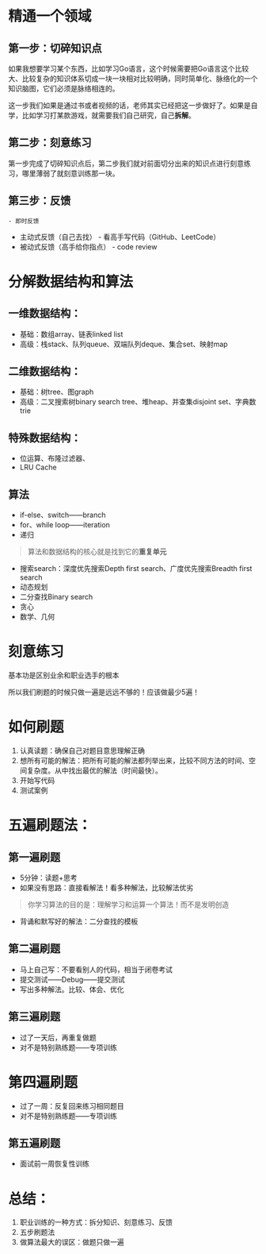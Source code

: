 # 精通一个领域

## 第一步：切碎知识点

​	如果我想要学习某个东西，比如学习Go语言，这个时候需要把Go语言这个比较大、比较复杂的知识体系切成一块一块相对比较明确，同时简单化、脉络化的一个知识脑图，它们必须是脉络相连的。

​	这一步我们如果是通过书或者视频的话，老师其实已经把这一步做好了。如果是自学，比如学习打某款游戏，就需要我们自己研究，自己**拆解**。



## 第二步：刻意练习

​	第一步完成了切碎知识点后，第二步我们就对前面切分出来的知识点进行刻意练习，哪里薄弱了就刻意训练那一块。



## 第三步：反馈

	- 即时反馈
 - 主动式反馈（自己去找）
    	- 看高手写代码（GitHub、LeetCode）
 - 被动式反馈（高手给你指点）
    	- code review



#  分解数据结构和算法

## 一维数据结构：

-   基础：数组array、链表linked list
-   高级：栈stack、队列queue、双端队列deque、集合set、映射map

## 二维数据结构：

-   基础：树tree、图graph
-   高级：二叉搜索树binary search tree、堆heap、并查集disjoint set、字典数 trie 

## 特殊数据结构：

-   位运算、布隆过滤器、
-   LRU Cache



## 算法

-   if-else、switch——branch
-   for、while loop——iteration
-   递归

>    算法和数据结构的核心就是找到它的**重复单元**

-   搜索search：深度优先搜索Depth first search、广度优先搜索Breadth first search
-   动态规划
-   二分查找Binary search
-   贪心
-   数学、几何



# 刻意练习

基本功是区别业余和职业选手的根本

所以我们刷题的时候只做一遍是远远不够的！应该做最少5遍！



# 如何刷题

1.  认真读题：确保自己对题目意思理解正确
2.  想所有可能的解法：把所有可能的解法都列举出来，比较不同方法的时间、空间复杂度。从中找出最优的解法（时间最快）。
3.  开始写代码
4.  测试案例



# 五遍刷题法：

## 第一遍刷题

-   5分钟：读题+思考
-   如果没有思路：直接看解法！看多种解法，比较解法优劣

>   你学习算法的目的是：理解学习和运算一个算法！而不是发明创造

-   背诵和默写好的解法：二分查找的模板

## 第二遍刷题

-   马上自己写：不要看别人的代码，相当于闭卷考试
-   提交测试——Debug——提交测试
-   写出多种解法。比较、体会、优化

## 第三遍刷题

-   过了一天后，再重复做题
-   对不是特别熟练题——专项训练

# 第四遍刷题

-   过了一周：反复回来练习相同题目
-   对不是特别熟练题——专项训练

## 第五遍刷题

-   面试前一周恢复性训练





# 总结：

1.  职业训练的一种方式：拆分知识、刻意练习、反馈
2.  五步刷题法
3.  做算法最大的误区：做题只做一遍







